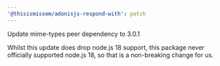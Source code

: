 ```yaml
---
'@thisismissem/adonisjs-respond-with': patch
---
```


Update mime-types peer dependency to 3.0.1

Whilst this update does drop node.js 18 support, this package never officially supported node.js 18, so that is a non-breaking change for us.
